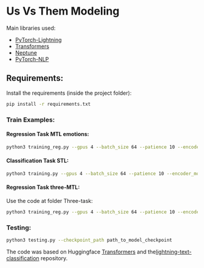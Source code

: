 # Us Vs Them Modeling

Main libraries used:
- [PyTorch-Lightning](https://pytorch-lightning.readthedocs.io/en/latest/)
- [Transformers](https://huggingface.co/transformers/index.html)
- [Neptune](https://neptune.ai/blog/pytorch-lightning-neptune-integration)
- [PyTorch-NLP](https://pytorchnlp.readthedocs.io/en/latest/index.html)

## Requirements:

Install the requirements (inside the project folder):
```bash
pip install -r requirements.txt
```

### Train Examples:
#### Regression Task MTL emotions:
```bash
python3 training_reg.py --gpus 4 --batch_size 64 --patience 10 --encoder_model roberta-base --max_epochs 20 --aux_task emotions --learning_rate 0.00003 --nr_frozen_epochs 0 --extra_dropout 0.05 --warmup_proportion 0.1 --loss_aux 0.95 --warmup_aux 8 --seed 1 
```
#### Classification Task STL:
```bash
python3 training.py --gpus 4 --batch_size 64 --patience 10 --encoder_model roberta-base --max_epochs 20 --aux_task None --learning_rate 0.00005 --nr_frozen_epochs 0 --extra_dropout 0.2 --warmup_proportion 0.1 --loss_aux 0.75 --warmup_aux 8 --seed 1
```
#### Regression Task three-MTL:
Use the code at folder Three-task:

```bash
python3 training_reg.py --gpus 4 --batch_size 64 --patience 10 --encoder_model roberta-base --max_epochs 20 --aux_task emotions --learning_rate 0.00003 --nr_frozen_epochs 0 --extra_dropout 0.05 --warmup_proportion 0.1 --loss_aux 0.95 --warmup_aux 8 --seed 1
```

### Testing:
```bash
python3 testing.py --checkpoint_path path_to_model_checkpoint
```
The code was based on Huggingface [Transformers](https://huggingface.co/transformers/index.html) and the[lightning-text-classification](https://github.com/ricardorei/lightning-text-classification) repository.